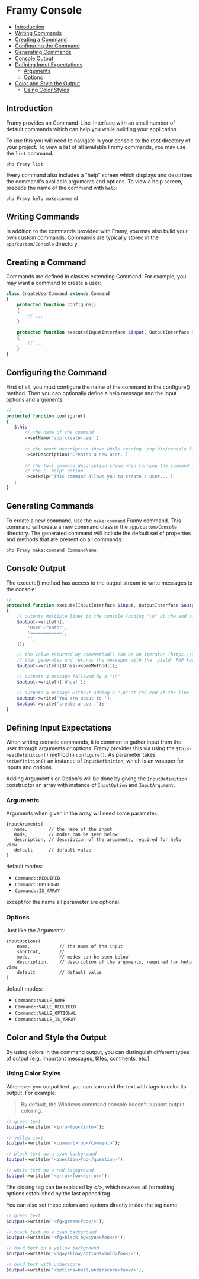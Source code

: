 # Framy Console

 - [Introduction](#introduction)
 - [Writing Commands](#writing-commands)
 - [Creating a Command](#creating-a-command)
 - [Configuring the Command](#configuring-the-command)
 - [Generating Commands](#generating-commands)
 - [Console Output](#console-output)
 - [Defining Input Expectations](#defining-input-expectations)
    - [Arguments](#arguments)
    - [Options](#options)
 - [Color and Style the Output](#color-and-style-the-output)
    - [Using Color Styles](#using-color-styles)

## Introduction
Framy provides an Command-Line-Interface with an small number of default commands which can help you while building your application.

To use this you will need to navigate in your console to the root directory of your project.
To view a list of all available Framy commands, you may use the `list` command.

```
php Framy list
```

Every command also includes a "help" screen which displays and describes the command's available arguments and options. To view a help screen, precede the name of the command with `help`:

```
php Framy help make:command
```

## Writing Commands

In addition to the commands provided with Framy, you may also build your own custom commands. Commands are typically stored in the `app/custom/Console` directory.

## Creating a Command
   
Commands are defined in classes extending Command. For example, you may want a command to create a user:

```php
class CreateUserCommand extends Command
{
    protected function configure()
    {
        // ...
    }

    protected function execute(InputInterface $input, OutputInterface $output)
    {
        // ...
    }
}
```

## Configuring the Command
   
First of all, you must configure the name of the command in the configure() method. Then you can optionally define a help message and the input options and arguments:
   
```php   
// ...
protected function configure()
{
   $this
       // the name of the command
       ->setName('app:create-user')
   
       // the short description shown while running "php bin/console list"
       ->setDescription('Creates a new user.')
   
       // the full command description shown when running the command with
       // the "--help" option
       ->setHelp('This command allows you to create a user...')
   ;
}
```

## Generating Commands

To create a new command, use the `make:command` Framy command. This command will create a new command class in the `app/custom/Console` directory. The generated command will include the default set of properties and methods that are present on all commands:

```
php Framy make:command CommandName
```

## Console Output
  
The execute() method has access to the output stream to write messages to the console:

```php
// ...
protected function execute(InputInterface $input, OutputInterface $output)
{
    // outputs multiple lines to the console (adding "\n" at the end of each line)
    $output->writeln([
        'User Creator',
        '============',
        '',
    ]);

    // the value returned by someMethod() can be an iterator (https://secure.php.net/iterator)
    // that generates and returns the messages with the 'yield' PHP keyword
    $output->writeln($this->someMethod());

    // outputs a message followed by a "\n"
    $output->writeln('Whoa!');

    // outputs a message without adding a "\n" at the end of the line
    $output->write('You are about to ');
    $output->write('create a user.');
}
```

## Defining Input Expectations

When writing console commands, it is common to gather input from the user through arguments or options.
Framy provides this via using the `$this->setDefinition()` method in `configure()`. As parameter takes `setDefinition()` an instance of `InputDefinition`, which is an wrapper for inputs and options.

Adding Argument's or Option's will be done by giving the `InputDefinition` constructor an array with instance of `InputOption` and `InputArgument`.  

### Arguments

Arguments when given in the array will need some parameter.

```
InputAruments(
   name,        // the name of the input
   mode,        // modes can be seen below
   description, // description of the arguments, required for help view
   default      // default value
)
```

default modes:
- `Command::REQUIRED`
- `Command::OPTIONAL`
- `Command::IS_ARRAY`

except for the name all parameter are optional.

### Options

Just like the Arguments:

```
InputOptions(
    name,           // the name of the input
    shortcut,       // 
    mode,           // modes can be seen below
    description,    // description of the arguments, required for help view
    default         // default value
)
```

default modes:
- `Command::VALUE_NONE` 
- `Command::VALUE_REQUIRED` 
- `Command::VALUE_OPTIONAL` 
- `Command::VALUE_IS_ARRAY` 

## Color and Style the Output

By using colors in the command output, you can distinguish different types of output (e.g. important messages, titles, comments, etc.).

### Using Color Styles

Whenever you output text, you can surround the text with tags to color its output. For example:

> By default, the Windows command console doesn't support output coloring.

```php
// green text
$output->writeln('<info>foo</info>');

// yellow text
$output->writeln('<comment>foo</comment>');

// black text on a cyan background
$output->writeln('<question>foo</question>');

// white text on a red background
$output->writeln('<error>foo</error>');
```

The closing tag can be replaced by </>, which revokes all formatting options established by the last opened tag.

You can also set these colors and options directly inside the tag name:

```php
// green text
$output->writeln('<fg=green>foo</>');

// black text on a cyan background
$output->writeln('<fg=black;bg=cyan>foo</>');

// bold text on a yellow background
$output->writeln('<bg=yellow;options=bold>foo</>');

// bold text with underscore
$output->writeln('<options=bold,underscore>foo</>');
```